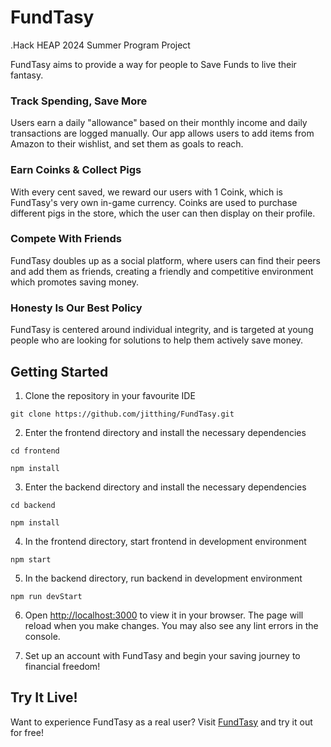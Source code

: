 # FundTasy
.Hack HEAP 2024 Summer Program Project

FundTasy aims to provide a way for people to Save Funds to live their fantasy.

### Track Spending, Save More

Users earn a daily "allowance" based on their monthly income and daily transactions are logged manually.
Our app allows users to add items from Amazon to their wishlist, and set them as goals to reach.

### Earn Coinks & Collect Pigs

With every cent saved, we reward our users with 1 Coink, which is FundTasy's very own in-game currency. Coinks are used to purchase different pigs in the store, which the user can then display on their profile.

### Compete With Friends
FundTasy doubles up as a social platform, where users can find their peers and add them as friends, creating a friendly and competitive environment which promotes saving money.

### Honesty Is Our Best Policy
FundTasy is centered around individual integrity, and is targeted at young people who are looking for solutions to help them actively save money.



## Getting Started

1. Clone the repository in your favourite IDE

```
git clone https://github.com/jitthing/FundTasy.git
```

2. Enter the frontend directory and install the necessary dependencies

```
cd frontend
```
```
npm install
```

3. Enter the backend directory and install the necessary dependencies

```
cd backend
```
```
npm install
```

4. In the frontend directory, start frontend in development environment

```
npm start
```

5. In the backend directory, run backend in development environment

```
npm run devStart
```

6. Open [http://localhost:3000](http://localhost:3000) to view it in your browser. 
The page will reload when you make changes.
You may also see any lint errors in the console.

7. Set up an account with FundTasy and begin your saving journey to financial freedom!

## Try It Live!
Want to experience FundTasy as a real user? Visit [FundTasy](http://fundtasy.bchwy.com/) and try it out for free!
